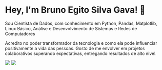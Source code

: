 # Hey, I'm Bruno Egito Silva Gava! :wave:

Sou Cientista de Dados, com conhecimento em Python, Pandas, Matplotlib, Linux Básico, Análise e Desenvolvimento de Sistemas e Redes de Computadores

Acredito no poder transformador da tecnologia e como ela pode influenciar positivamente a vida das pessoas.
Gosto de me envolver em projetos colaborativos superando expectativas, entregando resultados de alto nivel.

<div style="display: inline-block"> 
  <a href="https://www.linkedin.com/in/bruno-egito-silva-gava-7784772b1" target="_blank"><img src="https://img.shields.io/badge/-LinkedIn-%230077B5?style=for-the-badge&logo=linkedin&logoColor=white" target="_blank"></a> 
  <a href = "mailto:brunosgava[at]gmail.com"><img src="https://img.shields.io/badge/Gmail-D14836?style=for-the-badge&logo=gmail&logoColor=white" target="_blank"></a>
</div>
